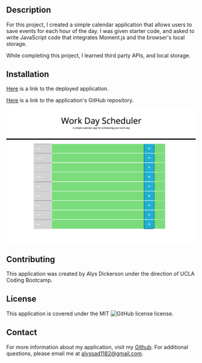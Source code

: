 # <Refractor>

## Description
For this project, I created a simple calendar application that allows users to save events for each hour of the day. I was given starter code, and asked to write JavaScript code that integrates Moment.js and the browser's local storage. 

While completing this project, I learned third party APIs, and local storage.

## Installation
[Here](https://alyscorpio.github.io/work_day_scheduler/) is a link to the deployed application.

[Here](https://github.com/alyscorpio/work_day_scheduler) is a link to the application's GitHub repository.

![screenshot of application](./assets/images/work-day-scheduler.png)

## Contributing
This application was created by Alys Dickerson under the direction of UCLA Coding Bootcamp.

## License
This application is covered under the MIT ![GitHub license](https://img.shields.io/badge/license--blue.svg) license.

## Contact
For more information about my application, visit my [Github](https://github.com/alyscorpio).
For additional questions, please email me at alyssad1182@gmail.com.